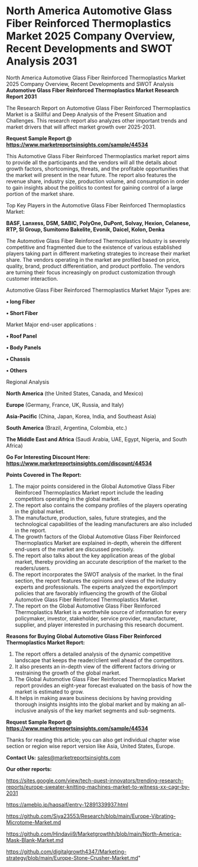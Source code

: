 # North America Automotive Glass Fiber Reinforced Thermoplastics Market 2025 Company Overview, Recent Developments and SWOT Analysis 2031
North America Automotive Glass Fiber Reinforced Thermoplastics Market 2025 Company Overview, Recent Developments and SWOT Analysis
<strong>Automotive Glass Fiber Reinforced Thermoplastics Market Research Report 2031</strong>

The Research Report on Automotive Glass Fiber Reinforced Thermoplastics Market is a Skillful and Deep Analysis of the Present Situation and Challenges. This research report also analyzes other important trends and market drivers that will affect market growth over 2025-2031.

<strong>Request Sample Report @ <a href=https://www.marketreportsinsights.com/sample/44534>https://www.marketreportsinsights.com/sample/44534</a></strong>

This Automotive Glass Fiber Reinforced Thermoplastics market report aims to provide all the participants and the vendors will all the details about growth factors, shortcomings, threats, and the profitable opportunities that the market will present in the near future. The report also features the revenue share, industry size, production volume, and consumption in order to gain insights about the politics to contest for gaining control of a large portion of the market share.

Top Key Players in the Automotive Glass Fiber Reinforced Thermoplastics Market:

<strong>BASF, Lanxess, DSM, SABIC, PolyOne, DuPont, Solvay, Hexion, Celanese, RTP, SI Group, Sumitomo Bakelite, Evonik, Daicel, Kolon, Denka</strong>

The Automotive Glass Fiber Reinforced Thermoplastics Industry is severely competitive and fragmented due to the existence of various established players taking part in different marketing strategies to increase their market share. The vendors operating in the market are profiled based on price, quality, brand, product differentiation, and product portfolio. The vendors are turning their focus increasingly on product customization through customer interaction.

Automotive Glass Fiber Reinforced Thermoplastics Market Major Types are:

<strong>•  long Fiber

•  Short Fiber</strong>

Market Major end-user applications :

<strong>•  Roof Panel

•  Body Panels

•  Chassis

•  Others</strong>

Regional Analysis

</u><strong><b>North America</b></strong> (the United States, Canada, and Mexico)

<strong><b>Europe </b></strong>(Germany, France, UK, Russia, and Italy)

<strong><b>Asia-Pacific</b></strong> (China, Japan, Korea, India, and Southeast Asia)

<strong><b>South America</b></strong> (Brazil, Argentina, Colombia, etc.)

<strong><b>The Middle East and Africa</b></strong> (Saudi Arabia, UAE, Egypt, Nigeria, and South Africa)

<strong>Go For Interesting Discount Here: <a href=https://www.marketreportsinsights.com/discount/44534>https://www.marketreportsinsights.com/discount/44534</a></strong>

<strong>Points Covered in The Report:</strong>
<ol>
  <li>The major points considered in the Global Automotive Glass Fiber Reinforced Thermoplastics Market report include the leading competitors operating in the global market.</li>
  <li>The report also contains the company profiles of the players operating in the global market.</li>
  <li>The manufacture, production, sales, future strategies, and the technological capabilities of the leading manufacturers are also included in the report.</li>
  <li>The growth factors of the Global Automotive Glass Fiber Reinforced Thermoplastics Market are explained in-depth, wherein the different end-users of the market are discussed precisely.</li>
  <li>The report also talks about the key application areas of the global market, thereby providing an accurate description of the market to the readers/users.</li>
  <li>The report incorporates the SWOT analysis of the market. In the final section, the report features the opinions and views of the industry experts and professionals. The experts analyzed the export/import policies that are favorably influencing the growth of the Global Automotive Glass Fiber Reinforced Thermoplastics Market.</li>
  <li>The report on the Global Automotive Glass Fiber Reinforced Thermoplastics Market is a worthwhile source of information for every policymaker, investor, stakeholder, service provider, manufacturer, supplier, and player interested in purchasing this research document.</li>
</ol>
<strong>Reasons for Buying Global Automotive Glass Fiber Reinforced Thermoplastics Market Report:</strong>

<ol>
  <li>The report offers a detailed analysis of the dynamic competitive landscape that keeps the reader/client well ahead of the competitors.</li>
  <li>It also presents an in-depth view of the different factors driving or restraining the growth of the global market.</li>
  <li>The Global Automotive Glass Fiber Reinforced Thermoplastics Market report provides an eight-year forecast evaluated on the basis of how the market is estimated to grow.</li>
  <li>It helps in making aware business decisions by having providing thorough insights insights into the global market and by making an all-inclusive analysis of the key market segments and sub-segments.</li>
</ol>
<strong>Request Sample Report @ <a href=https://www.marketreportsinsights.com/sample/44534>https://www.marketreportsinsights.com/sample/44534</a></strong>


Thanks for reading this article; you can also get individual chapter wise section or region wise report version like Asia, United States, Europe.

<strong>Contact Us:</strong>
sales@marketreportsinsights.com

<strong>Our other reports:</strong>

<a href=https://sites.google.com/view/tech-quest-innovators/trending-research-reports/europe-sweater-knitting-machines-market-to-witness-xx-cagr-by-2031>https://sites.google.com/view/tech-quest-innovators/trending-research-reports/europe-sweater-knitting-machines-market-to-witness-xx-cagr-by-2031</a>

<a href=https://ameblo.jp/haqsaif/entry-12891339937.html>https://ameblo.jp/haqsaif/entry-12891339937.html</a>

<a href=https://github.com/Siya23553/Research/blob/main/Europe-Vibrating-Microtome-Market.md>https://github.com/Siya23553/Research/blob/main/Europe-Vibrating-Microtome-Market.md</a>

<a href=https://github.com/Hindavii9/Marketgrowthh/blob/main/North-America-Mask-Blank-Market.md>https://github.com/Hindavii9/Marketgrowthh/blob/main/North-America-Mask-Blank-Market.md</a>

<a href=https://github.com/digitalgrowth4347/Marketing-strategy/blob/main/Europe-Stone-Crusher-Market.md>https://github.com/digitalgrowth4347/Marketing-strategy/blob/main/Europe-Stone-Crusher-Market.md</a>"
